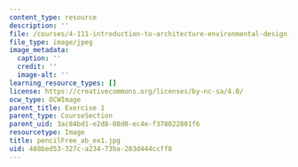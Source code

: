 ```yaml
---
content_type: resource
description: ''
file: /courses/4-111-introduction-to-architecture-environmental-design-spring-2014/488bed53327ca23473ba203d444ccff8_pencilFree_ab_ex1.jpg
file_type: image/jpeg
image_metadata:
  caption: ''
  credit: ''
  image-alt: ''
learning_resource_types: []
license: https://creativecommons.org/licenses/by-nc-sa/4.0/
ocw_type: OCWImage
parent_title: Exercise 1
parent_type: CourseSection
parent_uid: 3ac84bd1-e2d8-08d0-ec4e-f378022801f6
resourcetype: Image
title: pencilFree_ab_ex1.jpg
uid: 488bed53-327c-a234-73ba-203d444ccff8
---
```

